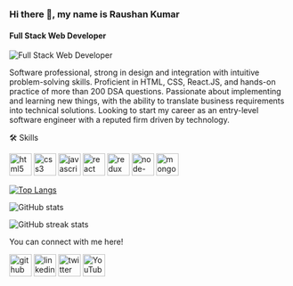 ### Hi there 👋, my name is Raushan Kumar
#### Full Stack Web Developer
![Full Stack Web Developer](https://opportunitiesforyoungkenyans.co.ke/wp-content/uploads/2020/07/Full-Stack-Developer.jpg-full-stack-developer.jpg)

Software professional, strong in design and integration with intuitive problem-solving skills. Proficient in HTML, CSS, React.JS, and hands-on practice of more than 200 DSA questions. Passionate about implementing and learning new things, with the ability to translate business requirements into technical solutions. Looking to start my career as an entry-level software engineer with a reputed firm driven by technology.

🛠 Skills 

[<img src='https://cdn.jsdelivr.net/npm/simple-icons@3.0.1/icons/html5.svg' alt='html5' height='40'>](HTML)  [<img src='https://cdn.jsdelivr.net/npm/simple-icons@3.0.1/icons/css3.svg' alt='css3' height='40'>](CSS)  [<img src='https://cdn.jsdelivr.net/npm/simple-icons@3.0.1/icons/javascript.svg' alt='javascript' height='40'>](javascript)  [<img src='https://cdn.jsdelivr.net/npm/simple-icons@3.0.1/icons/react.svg' alt='react' height='40'>](react)  [<img src='https://cdn.jsdelivr.net/npm/simple-icons@3.0.1/icons/redux.svg' alt='redux' height='40'>](redux)  [<img src='https://cdn.jsdelivr.net/npm/simple-icons@3.0.1/icons/node-dot-js.svg' alt='node-dot-js' height='40'>](node)  [<img src='https://cdn.jsdelivr.net/npm/simple-icons@3.0.1/icons/mongodb.svg' alt='mongodb' height='40'>](mongodb)  

[![Top Langs](https://github-readme-stats.vercel.app/api/top-langs/?username=Raushan8271)](https://github.com/anuraghazra/github-readme-stats)

![GitHub stats](https://github-readme-stats.vercel.app/api?username=Raushan8271&show_icons=true&count_private=true)  

![GitHub streak stats](https://github-readme-streak-stats.herokuapp.com/?user=Raushan8271)  


You can connect with me here!

[<img src='https://cdn.jsdelivr.net/npm/simple-icons@3.0.1/icons/github.svg' alt='github' height='40'>](https://github.com/Raushan8271)  [<img src='https://cdn.jsdelivr.net/npm/simple-icons@3.0.1/icons/linkedin.svg' alt='linkedin' height='40'>](https://www.linkedin.com/in/raushankr7//)  [<img src='https://cdn.jsdelivr.net/npm/simple-icons@3.0.1/icons/twitter.svg' alt='twitter' height='40'>](https://twitter.com/Raushansingh98)  [<img src='https://cdn.jsdelivr.net/npm/simple-icons@3.0.1/icons/youtube.svg' alt='YouTube' height='40'>](https://www.youtube.com/c/RaushanKumar4u) 
